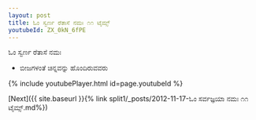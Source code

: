 ```yaml
---
layout: post
title: ಓಂ ಸ್ವರ್ಣ ರೆತಾಸೆ ನಮಃ ೧೧ ಟೈಮ್ಸ್
youtubeId: ZX_0kN_6fPE
---
```

 
 
 ಓಂ ಸ್ವರ್ಣ ರೆತಾಸೆ ನಮಃ  
 
 -  ಬೀಜಗಳಂತೆ ಚಿನ್ನವನ್ನು ಹೊಂದಿರುವವರು 
 
  
 
  
 
 
 
 
 
 


{% include youtubePlayer.html id=page.youtubeId %}
 
[Next]({{ site.baseurl }}{% link  split1/_posts/2012-11-17-ಓಂ ಸರ್ವಜ್ಞಯಾ ನಮಃ ೧೧ ಟೈಮ್ಸ್.md%})
 
